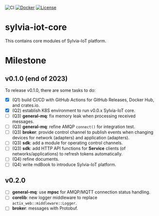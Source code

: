 ![CI](https://github.com/woofdogtw/sylvia-iot-core/actions/workflows/build-test.yaml/badge.svg)
[![Docker](https://img.shields.io/docker/v/woofdogtw/sylvia-iot-core?label=docker&logo=docker)](https://hub.docker.com/r/woofdogtw/sylvia-iot-core)
[![License](https://img.shields.io/badge/license-MIT-blue.svg)](LICENSE)

# sylvia-iot-core

This contains core modules of Sylvia-IoT platform.

# Milestone

## v0.1.0 (end of 2023)

To release v0.1.0, there are some tasks to do:

- [x] (Q1) build CI/CD with GitHub Actions for GitHub Releases, Docker Hub, and crates.io.
- [X] (Q2) establish K8S environment to run v0.0.x Sylvia-IoT core.
- [ ] (Q3) **general-mq**: fix memory leak when processing received messages.
- [ ] (Q3) **general-mq**: refine AMQP `connect()` for integration test.
- [ ] (Q3) **broker**: provide control channel to publish events when changing devices for network (adapters) and application (adapters).
- [ ] (Q3) **sdk**: add a module for operating control channels.
- [ ] (Q3) **sdk**: add HTTP API functions for **Service** clients (of networks/applications) to refresh tokens automatically.
- [ ] (Q4) refine documents.
- [ ] (Q4) write mdBook to introduce Sylvia-IoT platform.

## v0.2.0

- [ ] **general-mq**: use **mpsc** for AMQP/MQTT connection status handling.
- [ ] **corelib**: new logger middleware to replace `actix_web::middleware::Logger`.
- [ ] **broker**: messages with Protobuf.
